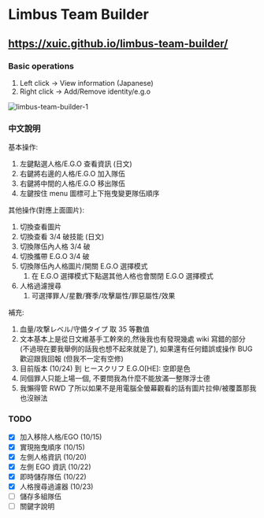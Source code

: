 # Limbus Team Builder

## https://xuic.github.io/limbus-team-builder/

### Basic operations

1. Left click -> View information (Japanese)
2. Right click -> Add/Remove identity/e.g.o 

![limbus-team-builder-1](https://github.com/xuic/limbus-team-builder/assets/30918659/eec888ca-e32f-4936-b5d8-4aed38b0ebdf)

### 中文說明

基本操作:
1. 左鍵點選人格/E.G.O 查看資訊 (日文)
2. 右鍵將右邊的人格/E.G.O 加入隊伍
3. 右鍵將中間的人格/E.G.O 移出隊伍
4. 左鍵按住 menu 圖標可上下拖曳變更隊伍順序

其他操作(對應上面圖片):
1. 切換查看圖片
2. 切換查看 3/4 破技能 (日文)
3. 切換隊伍內人格 3/4 破
4. 切換攜帶 E.G.O 3/4 破
5. 切換隊伍內人格圖片/開關 E.G.O 選擇模式
    1. 在 E.G.O 選擇模式下點選其他人格也會關閉 E.G.O 選擇模式
6. 人格過濾搜尋
    1. 可選擇罪人/星數/賽季/攻擊屬性/罪惡屬性/效果

補充:
1. 血量/攻撃レベル/守備タイプ 取 35 等數值
2. 文本基本上是從日文維基手工幹來的,然後我也有發現幾處 wiki 寫錯的部分 (不過現在要我舉例的話我也想不起來就是了), 如果還有任何錯誤或操作 BUG 歡迎跟我回報 (但我不一定有空修)
3. 目前版本 (10/24) 到 ヒースクリフ E.G.O[HE]: 空即是色
4. 同個罪人只能上場一個, 不要問我為什麼不能放滿一整隊浮士德
5. 我懶得管 RWD 了所以如果不是用電腦全螢幕觀看的話有圖片拉伸/被覆蓋那我也沒辦法

### TODO
- [x] 加入移除人格/EGO (10/15)
- [x] 實現拖曳順序 (10/15)
- [x] 左側人格資訊 (10/20)
- [x] 左側 EGO 資訊 (10/22)
- [x] 即時儲存隊伍 (10/22)
- [x] 人格搜尋過濾器 (10/23)
- [ ] 儲存多組隊伍
- [ ] 關鍵字說明

